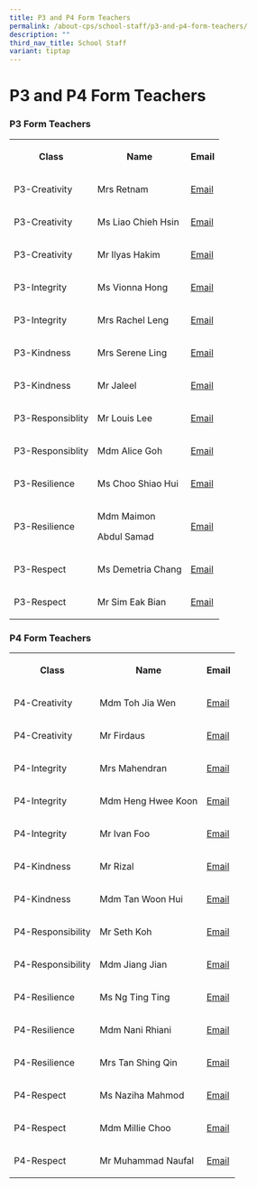 ```yaml
---
title: P3 and P4 Form Teachers
permalink: /about-cps/school-staff/p3-and-p4-form-teachers/
description: ""
third_nav_title: School Staff
variant: tiptap
---
```

<h1><strong>P3 and P4 Form Teachers</strong></h1>
<h3>P3 Form Teachers</h3>
<table style="minWidth: 75px">
<colgroup>
<col>
<col>
<col>
</colgroup>
<tbody>
<tr>
<th rowspan="1" colspan="1">
<p>Class</p>
</th>
<th rowspan="1" colspan="1">
<p>Name</p>
</th>
<th rowspan="1" colspan="1">
<p>Email</p>
</th>
</tr>
<tr>
<td rowspan="1" colspan="1">
<p>P3-Creativity</p>
</td>
<td rowspan="1" colspan="1">
<p>Mrs Retnam</p>
</td>
<td rowspan="1" colspan="1">
<p><a href="mailto:toh_jia_wen@moe.edu.sg" rel="noopener noreferrer nofollow" target="_blank">Email</a>
</p>
</td>
</tr>
<tr>
<td rowspan="1" colspan="1">
<p>P3-Creativity</p>
</td>
<td rowspan="1" colspan="1">
<p>Ms Liao Chieh Hsin</p>
</td>
<td rowspan="1" colspan="1">
<p><a href="mailto:muhammad_firdaus_nasirjaya@moe.edu.sg" rel="noopener noreferrer nofollow" target="_blank">Email</a>
</p>
</td>
</tr>
<tr>
<td rowspan="1" colspan="1">
<p>P3-Creativity</p>
</td>
<td rowspan="1" colspan="1">
<p>Mr Ilyas Hakim</p>
</td>
<td rowspan="1" colspan="1">
<p><a href="mailto:muhammad_firdaus_nasirjaya@moe.edu.sg" rel="noopener noreferrer nofollow" target="_blank">Email</a>
</p>
</td>
</tr>
<tr>
<td rowspan="1" colspan="1">
<p>P3-Integrity</p>
</td>
<td rowspan="1" colspan="1">
<p>Ms Vionna Hong</p>
</td>
<td rowspan="1" colspan="1">
<p><a href="mailto:seow_angelia@moe.edu.sg" rel="noopener noreferrer nofollow" target="_blank">Email</a>
</p>
</td>
</tr>
<tr>
<td rowspan="1" colspan="1">
<p>P3-Integrity</p>
</td>
<td rowspan="1" colspan="1">
<p>Mrs Rachel Leng</p>
</td>
<td rowspan="1" colspan="1">
<p><a href="mailto:choo_shiao_hui@moe.edu.sg" rel="noopener noreferrer nofollow" target="_blank">Email</a>
</p>
</td>
</tr>
<tr>
<td rowspan="1" colspan="1">
<p>P3-Kindness</p>
</td>
<td rowspan="1" colspan="1">
<p>Mrs Serene Ling</p>
</td>
<td rowspan="1" colspan="1">
<p><a href="mailto:mohamed_rizal_abdul_aziz@moe.edu.sg@moe.edu.sg" rel="noopener noreferrer nofollow" target="_blank">Email</a>
</p>
</td>
</tr>
<tr>
<td rowspan="1" colspan="1">
<p>P3-Kindness</p>
</td>
<td rowspan="1" colspan="1">
<p>Mr Jaleel</p>
</td>
<td rowspan="1" colspan="1">
<p><a href="mailto:Periasamy_Thavamani@moe.edu.sg" rel="noopener noreferrer nofollow" target="_blank">Email</a>
</p>
</td>
</tr>
<tr>
<td rowspan="1" colspan="1">
<p>P3-Responsiblity</p>
</td>
<td rowspan="1" colspan="1">
<p>Mr Louis Lee</p>
</td>
<td rowspan="1" colspan="1">
<p><a href="mailto:koh_choon_kee@moe.edu.sg" rel="noopener noreferrer nofollow" target="_blank">Email</a>
</p>
</td>
</tr>
<tr>
<td rowspan="1" colspan="1">
<p>P3-Responsiblity</p>
</td>
<td rowspan="1" colspan="1">
<p>Mdm Alice Goh</p>
</td>
<td rowspan="1" colspan="1">
<p><a href="mailto:jiang_jian@moe.edu.sg" rel="noopener noreferrer nofollow" target="_blank">Email</a>
</p>
</td>
</tr>
<tr>
<td rowspan="1" colspan="1">
<p>P3-Resilience</p>
</td>
<td rowspan="1" colspan="1">
<p>Ms Choo Shiao Hui</p>
</td>
<td rowspan="1" colspan="1">
<p><a href="mailto:nur_diyana_hamdan@moe.edu.sg" rel="noopener noreferrer nofollow" target="_blank">Email</a>
</p>
</td>
</tr>
<tr>
<td rowspan="1" colspan="1">
<p>P3-Resilience</p>
</td>
<td rowspan="1" colspan="1">
<p>Mdm Maimon</p>
<p>Abdul Samad</p>
</td>
<td rowspan="1" colspan="1">
<p><a href="mailto:loy_shing_qin@moe.edu.sg" rel="noopener noreferrer nofollow" target="_blank">Email</a>
</p>
</td>
</tr>
<tr>
<td rowspan="1" colspan="1">
<p>P3-Respect</p>
</td>
<td rowspan="1" colspan="1">
<p>Ms Demetria Chang</p>
</td>
<td rowspan="1" colspan="1">
<p><a href="mailto:naziha_mahmod@moe.edu.sg" rel="noopener noreferrer nofollow" target="_blank">Email</a>
</p>
</td>
</tr>
<tr>
<td rowspan="1" colspan="1">
<p>P3-Respect</p>
</td>
<td rowspan="1" colspan="1">
<p>Mr Sim Eak Bian</p>
</td>
<td rowspan="1" colspan="1">
<p><a href="mailto:foong_swee_fong@moe.edu.sg" rel="noopener noreferrer nofollow" target="_blank">Email</a>
</p>
</td>
</tr>
</tbody>
</table>
<h3>P4 Form Teachers</h3>
<table style="minWidth: 75px">
<colgroup>
<col>
<col>
<col>
</colgroup>
<tbody>
<tr>
<th rowspan="1" colspan="1">
<p>Class</p>
</th>
<th rowspan="1" colspan="1">
<p>Name</p>
</th>
<th rowspan="1" colspan="1">
<p>Email</p>
</th>
</tr>
<tr>
<td rowspan="1" colspan="1">
<p>P4-Creativity</p>
</td>
<td rowspan="1" colspan="1">
<p>Mdm Toh Jia Wen</p>
</td>
<td rowspan="1" colspan="1">
<p><a href="mailto:sim_eak_bian@moe.edu.sg" rel="noopener noreferrer nofollow" target="_blank">Email</a>
</p>
</td>
</tr>
<tr>
<td rowspan="1" colspan="1">
<p>P4-Creativity</p>
</td>
<td rowspan="1" colspan="1">
<p>Mr Firdaus</p>
</td>
<td rowspan="1" colspan="1">
<p><a href="mailto:lee_tze_wei@moe.edu.sg" rel="noopener noreferrer nofollow" target="_blank">Email</a>
</p>
</td>
</tr>
<tr>
<td rowspan="1" colspan="1">
<p>P4-Integrity</p>
</td>
<td rowspan="1" colspan="1">
<p>Mrs Mahendran</p>
</td>
<td rowspan="1" colspan="1">
<p><a href="mailto:ng_chooi_yew@moe.edu.sg" rel="noopener noreferrer nofollow" target="_blank">Email</a>
</p>
</td>
</tr>
<tr>
<td rowspan="1" colspan="1">
<p>P4-Integrity</p>
</td>
<td rowspan="1" colspan="1">
<p>Mdm Heng Hwee Koon</p>
</td>
<td rowspan="1" colspan="1">
<p><a href="mailto:lim_chun_ling@moe.edu.sg" rel="noopener noreferrer nofollow" target="_blank">Email</a>
</p>
</td>
</tr>
<tr>
<td rowspan="1" colspan="1">
<p>P4-Integrity</p>
</td>
<td rowspan="1" colspan="1">
<p>Mr Ivan Foo</p>
</td>
<td rowspan="1" colspan="1">
<p><a href="mailto:lim_chun_ling@moe.edu.sg" rel="noopener noreferrer nofollow" target="_blank">Email</a>
</p>
</td>
</tr>
<tr>
<td rowspan="1" colspan="1">
<p>P4-Kindness</p>
</td>
<td rowspan="1" colspan="1">
<p>Mr Rizal</p>
</td>
<td rowspan="1" colspan="1">
<p><a href="mailto:choo_poh_hong_millie@moe.edu.sg" rel="noopener noreferrer nofollow" target="_blank">Email</a>
</p>
</td>
</tr>
<tr>
<td rowspan="1" colspan="1">
<p>P4-Kindness</p>
</td>
<td rowspan="1" colspan="1">
<p>Mdm Tan Woon Hui</p>
</td>
<td rowspan="1" colspan="1">
<p><a href="mailto:nazira_abdullah@moe.edu.sg" rel="noopener noreferrer nofollow" target="_blank">Email</a>
</p>
</td>
</tr>
<tr>
<td rowspan="1" colspan="1">
<p>P4-Responsibility</p>
</td>
<td rowspan="1" colspan="1">
<p>Mr Seth Koh</p>
</td>
<td rowspan="1" colspan="1">
<p><a href="mailto:liao_chieh_hsin@moe.edu.sg" rel="noopener noreferrer nofollow" target="_blank">Email</a>
</p>
</td>
</tr>
<tr>
<td rowspan="1" colspan="1">
<p>P4-Responsibility</p>
</td>
<td rowspan="1" colspan="1">
<p>Mdm Jiang Jian</p>
</td>
<td rowspan="1" colspan="1">
<p><a href="mailto:norhasimah_abdul_rahim@moe.edu.sg" rel="noopener noreferrer nofollow" target="_blank">Email</a>
</p>
</td>
</tr>
<tr>
<td rowspan="1" colspan="1">
<p>P4-Resilience</p>
</td>
<td rowspan="1" colspan="1">
<p>Ms Ng Ting Ting</p>
</td>
<td rowspan="1" colspan="1">
<p><a href="mailto:jaleel_mohamed_ali@moe.edu.sg" rel="noopener noreferrer nofollow" target="_blank">Email</a>
</p>
</td>
</tr>
<tr>
<td rowspan="1" colspan="1">
<p>P4-Resilience</p>
</td>
<td rowspan="1" colspan="1">
<p>Mdm Nani Rhiani</p>
</td>
<td rowspan="1" colspan="1">
<p><a href="mailto:narayanan_thanaletchimi@moe.edu.sg" rel="noopener noreferrer nofollow" target="_blank">Email</a>
</p>
</td>
</tr>
<tr>
<td rowspan="1" colspan="1">
<p>P4-Resilience</p>
</td>
<td rowspan="1" colspan="1">
<p>Mrs Tan Shing Qin</p>
</td>
<td rowspan="1" colspan="1">
<p><a href="mailto:narayanan_thanaletchimi@moe.edu.sg" rel="noopener noreferrer nofollow" target="_blank">Email</a>
</p>
</td>
</tr>
<tr>
<td rowspan="1" colspan="1">
<p>P4-Respect</p>
</td>
<td rowspan="1" colspan="1">
<p>Ms Naziha Mahmod</p>
</td>
<td rowspan="1" colspan="1">
<p><a href="mailto:serene_wong_hui_boon@moe.edu.sg" rel="noopener noreferrer nofollow" target="_blank">Email</a>
</p>
</td>
</tr>
<tr>
<td rowspan="1" colspan="1">
<p>P4-Respect</p>
</td>
<td rowspan="1" colspan="1">
<p>Mdm Millie Choo</p>
</td>
<td rowspan="1" colspan="1">
<p><a href="mailto:lee_wah@moe.edu.sg" rel="noopener noreferrer nofollow" target="_blank">Email</a>
</p>
</td>
</tr>
<tr>
<td rowspan="1" colspan="1">
<p>P4-Respect</p>
</td>
<td rowspan="1" colspan="1">
<p>Mr Muhammad Naufal</p>
</td>
<td rowspan="1" colspan="1">
<p><a href="mailto:lee_wah@moe.edu.sg" rel="noopener noreferrer nofollow" target="_blank">Email</a>
</p>
</td>
</tr>
</tbody>
</table>
<p></p>